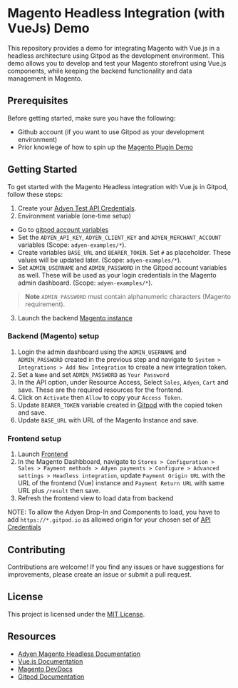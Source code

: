 # Magento Headless Integration (with VueJs) Demo

This repository provides a demo for integrating Magento with Vue.js in a headless architecture using Gitpod as the development environment. This demo allows you to develop and test your Magento storefront using Vue.js components, while keeping the backend functionality and data management in Magento.

## Prerequisites

Before getting started, make sure you have the following:

- Github account (if you want to use Gitpod as your development environment)
- Prior knowlege of how to spin up the [Magento Plugin Demo](https://github.com/adyen-examples/adyen-magento-plugin-demo)

## Getting Started

To get started with the Magento Headless integration with Vue.js in Gitpod, follow these steps:


1. Create your [Adyen Test API Credentials](https://docs.adyen.com/user-management/how-to-get-the-api-key).
2. Environment variable (one-time setup)
 - Go to [gitpod account variables](https://gitpod.io/variables)
 - Set the `ADYEN_API_KEY`, `ADYEN_CLIENT_KEY` and `ADYEN_MERCHANT_ACCOUNT` variables (Scope: `adyen-examples/*`).
 - Create variables `BASE_URL` and `BEARER_TOKEN`. Set `#` as placeholder. These values will be updated later. (Scope: `adyen-examples/*`).
 - Set `ADMIN_USERNAME` and `ADMIN_PASSWORD` in the Gitpod account variables as well. These will be used as your login credentials in the Magento admin dashboard. (Scope: `adyen-examples/*`).
 > __Note__ `ADMIN_PASSWORD` must contain alphanumeric characters (Magento requirement).
3. Launch the backend [Magento instance](https://github.com/adyen-examples/magento-headless-demo/tree/develop/magento-backend)



### Backend (Magento) setup
1. Login the admin dashboard using the `ADMIN_USERNAME` and `ADMIN_PASSWORD` created in the previous step and navigate to `System > Integrations > Add New Integration` to create a new integration token. 
2. Set a `Name` and set `ADMIN_PASSWORD` as `Your Password`
3. In the API option, under Resource Access, Select `Sales`, `Adyen`, `Cart` and save. These are the required resources for the frontend.
4. Click on `Activate` then `Allow` to copy your `Access Token`. 
5. Update  `BEARER_TOKEN` variable created in [Gitpod](https://gitpod.io/variables) with the copied token and save.
6. Update `BASE_URL` with URL of the Magento Instance and save.


### Frontend setup

1. Launch [Frontend](https://github.com/adyen-examples/magento-headless-demo/tree/develop/vue-frontend)
2. In the Magento Dashbboard, navigate to `Stores > Configuration > Sales > Payment methods > Adyen payments > Configure > Advanced settings > Headless integration`, update `Payment Origin URL` with the URL of the frontend (Vue) instance and `Payment Return URL` with same URL plus `/result` then save.
3. Refresh the frontend view to load data from backend

NOTE: To allow the Adyen Drop-In and Components to load, you have to add `https://*.gitpod.io` as allowed origin for your chosen set of [API Credentials](https://ca-test.adyen.com/ca/ca/config/api_credentials_new.shtml)



## Contributing

Contributions are welcome! If you find any issues or have suggestions for improvements, please create an issue or submit a pull request.

## License

This project is licensed under the [MIT License](LICENSE).


## Resources

- [Adyen Magento Headless Documentation](https://docs.adyen.com/plugins/adobe-commerce/adobe-commerce-headless-integration)
- [Vue.js Documentation](https://vuejs.org/)
- [Magento DevDocs](https://devdocs.magento.com/)
- [Gitpod Documentation](https://www.gitpod.io/docs/)
